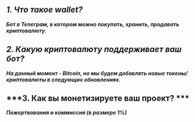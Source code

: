 ## ***1. Что такое wallet?*** 
***Бот в Телеграм, в котором можно покупать, хранить, продавать криптовалюту.***

## ***2. Какую криптовалюту поддерживает ваш бот?***
***На данный момент - Bitcoin, но мы будем добавлять новые токены/криптовалюты в следующих обновлениях.***

## ***3. Как вы монетизируете ваш проект? ***
***Пожертвования и коммиссия (в размере 1%)***
